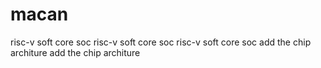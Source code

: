 # macan
risc-v soft core soc
risc-v soft core soc
risc-v soft core soc
add the chip architure
add the chip architure

